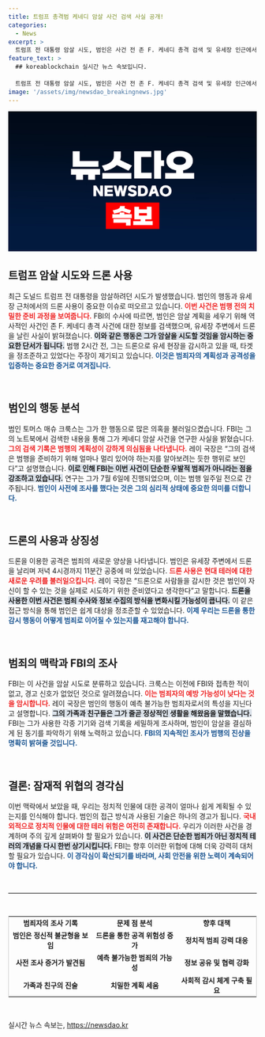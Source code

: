 ```yaml
---
title: 트럼프 총격범 케네디 암살 사건 검색 사실 공개!
categories:
  - News
excerpt: >
  트럼프 전 대통령 암살 시도, 범인은 사건 전 존 F. 케네디 총격 검색 및 유세장 인근에서 드론 조작. FBI는 이를 국내 테러로 수사 중. 범죄 동기는 미궁 속. 클릭할 준비 되셨나요?
feature_text: >
  ## koreablockchain 실시간 뉴스 속보입니다.

  트럼프 전 대통령 암살 시도, 범인은 사건 전 존 F. 케네디 총격 검색 및 유세장 인근에서 드론 조작. FBI는 이를 국내 테러로 수사 중. 범죄 동기는 미궁 속. 클릭할 준비 되셨나요?
image: '/assets/img/newsdao_breakingnews.jpg'
---
```


<p><img src="/assets/img/newsdao_breakingnews.jpg" alt="koreablockchain 속보" /></p>

<h2 data-ke-size="size26">트럼프 암살 시도와 드론 사용</h2>

<p data-ke-size="size16">최근 도널드 트럼프 전 대통령을 암살하려던 시도가 발생했습니다. 범인의 행동과 유세장 근처에서의 드론 사용이 중요한 이슈로 떠오르고 있습니다. <b><span style="color: #ee2323;">이번 사건은 범행 전의 치밀한 준비 과정을 보여줍니다.</span></b> FBI의 수사에 따르면, 범인은 암살 계획을 세우기 위해 역사적인 사건인 존 F. 케네디 총격 사건에 대한 정보를 검색했으며, 유세장 주변에서 드론을 날린 사실이 밝혀졌습니다. <b><span style="background-color: #21538527;">이와 같은 행동은 그가 암살을 시도할 것임을 암시하는 중요한 단서가 됩니다.</span></b> 범행 2시간 전, 그는 드론으로 유세 현장을 감시하고 있을 때, 타겟을 정조준하고 있었다는 주장이 제기되고 있습니다. <b><span style="color: #1a5490;">이것은 범죄자의 계획성과 공격성을 입증하는 중요한 증거로 여겨집니다.</span></b></p>

<p data-ke-size="size16">&nbsp;</p>

<h2 data-ke-size="size26">범인의 행동 분석</h2>

<p data-ke-size="size16">범인 토머스 매슈 크룩스는 그가 한 행동으로 많은 의혹을 불러일으켰습니다. FBI는 그의 노트북에서 검색한 내용을 통해 그가 케네디 암살 사건을 연구한 사실을 밝혔습니다. <b><span style="color: #ee2323;">그의 검색 기록은 범행의 계획성이 강하게 의심됨을 나타냅니다.</span></b> 레이 국장은 “그의 검색은 범행을 준비하기 위해 얼마나 멀리 있어야 하는지를 알아보려는 듯한 행위로 보인다”고 설명했습니다. <b><span style="background-color: #21538527;">이로 인해 FBI는 이번 사건이 단순한 우발적 범죄가 아니라는 점을 강조하고 있습니다.</span></b> 연구는 그가 7월 6일에 진행되었으며, 이는 범행 일주일 전으로 간주됩니다. <b><span style="color: #1a5490;">범인이 사전에 조사를 했다는 것은 그의 심리적 상태에 중요한 의미를 더합니다.</span></b></p>

<p data-ke-size="size16">&nbsp;</p>

<h2 data-ke-size="size26">드론의 사용과 상징성</h2>

<p data-ke-size="size16">드론을 이용한 공격은 범죄의 새로운 양상을 나타냅니다. 범인은 유세장 주변에서 드론을 날리며 저녁 4시경까지 11분간 공중에 떠 있었습니다. <b><span style="color: #ee2323;">드론 사용은 현대 테러에 대한 새로운 우려를 불러일으킵니다.</span></b> 레이 국장은 “드론으로 사람들을 감시한 것은 범인이 자신이 할 수 있는 것을 실제로 시도하기 위한 준비였다고 생각한다”고 말합니다. <b><span style="background-color: #21538527;">드론을 사용한 이번 사건은 범죄 수사와 정보 수집의 방식을 변화시킬 가능성이 큽니다.</span></b> 이 같은 접근 방식을 통해 범인은 쉽게 대상을 정조준할 수 있었습니다. <b><span style="color: #1a5490;">이제 우리는 드론을 통한 감시 행동이 어떻게 범죄로 이어질 수 있는지를 재고해야 합니다.</span></b></p>

<p data-ke-size="size16">&nbsp;</p>

<h2 data-ke-size="size26">범죄의 맥락과 FBI의 조사</h2>

<p data-ke-size="size16">FBI는 이 사건을 암살 시도로 분류하고 있습니다. 크룩스는 이전에 FBI와 접촉한 적이 없고, 경고 신호가 없었던 것으로 알려졌습니다. <b><span style="color: #ee2323;">이는 범죄자의 예방 가능성이 낮다는 것을 암시합니다.</span></b> 레이 국장은 범인의 행동이 예측 불가능한 범죄자로서의 특성을 지닌다고 설명합니다. <b><span style="background-color: #21538527;">그의 가족과 친구들은 그가 줄곧 정상적인 생활을 해왔음을 말했습니다.</span></b> FBI는 그가 사용한 각종 기기와 검색 기록을 세밀하게 조사하며, 범인이 암살을 결심하게 된 동기를 파악하기 위해 노력하고 있습니다. <b><span style="color: #1a5490;">FBI의 지속적인 조사가 범행의 진상을 명확히 밝혀줄 것입니다.</span></b></p>

<p data-ke-size="size16">&nbsp;</p>

<h2 data-ke-size="size26">결론: 잠재적 위협의 경각심</h2>

<p data-ke-size="size16">이번 맥락에서 보았을 때, 우리는 정치적 인물에 대한 공격이 얼마나 쉽게 계획될 수 있는지를 인식해야 합니다. 범인의 접근 방식과 사용된 기술은 하나의 경고가 됩니다. <b><span style="color: #ee2323;">국내외적으로 정치적 인물에 대한 테러 위험은 여전히 존재합니다.</span></b> 우리가 이러한 사건을 경계하며 주의 깊게 살펴봐야 할 필요가 있습니다. <b><span style="background-color: #21538527;">이 사건은 단순한 범죄가 아닌 정치적 테러의 개념을 다시 한번 상기시킵니다.</span></b> FBI는 향후 이러한 위협에 대해 더욱 강력히 대처할 필요가 있습니다. <b><span style="color: #1a5490;">이 경각심이 확산되기를 바라며, 사회 안전을 위한 노력이 계속되어야 합니다.</span></b></p>

<p data-ke-size="size16">&nbsp;</p>

<hr style="border-top: 1px solid #ccc;">

<p data-ke-size="size16">&nbsp;</p>

<table style="width: 100%; border: solid 1px #ccc; border-collapse: collapse;">
<tr>
<td style="text-align: center; height: 17px;"><b>범죄자의 조사 기록</b></td>
<td style="text-align: center; height: 17px;"><b>문제 점 분석</b></td>
<td style="text-align: center; height: 17px;"><b>향후 대책</b></td>
</tr>
<tr>
<td style="text-align: center; height: 17px;"><b>범인은 정신적 불균형을 보임</b></td>
<td style="text-align: center; height: 17px;"><b>드론을 통한 공격 위험성 증가</b></td>
<td style="text-align: center; height: 17px;"><b>정치적 범죄 강력 대응</b></td>
</tr>
<tr>
<td style="text-align: center; height: 17px;"><b>사전 조사 증거가 발견됨</b></td>
<td style="text-align: center; height: 17px;"><b>예측 불가능한 범죄의 가능성</b></td>
<td style="text-align: center; height: 17px;"><b>정보 공유 및 협력 강화</b></td>
</tr>
<tr>
<td style="text-align: center; height: 17px;"><b>가족과 친구의 진술</b></td>
<td style="text-align: center; height: 17px;"><b>치밀한 계획 세움</b></td>
<td style="text-align: center; height: 17px;"><b>사회적 감시 체계 구축 필요</b></td>
</tr>
</table>

<p data-ke-size="size16">&nbsp;</p>
실시간 뉴스 속보는, <a href="https://newsdao.kr" rel="dofollow">https://newsdao.kr</a>


